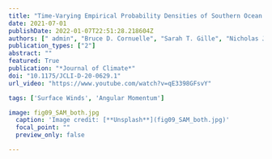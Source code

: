 ```yaml
---
title: "Time-Varying Empirical Probability Densities of Southern Ocean Surface Winds: Linking the Leading Mode to SAM and Quantifying Wind Product Differences"
date: 2021-07-01
publishDate: 2022-01-07T22:51:28.218604Z
authors: [" admin", "Bruce D. Cornuelle", "Sarah T. Gille", "Nicholas J. Lutsko"]
publication_types: ["2"]
abstract: ""
featured: True
publication: "*Journal of Climate*"
doi: "10.1175/JCLI-D-20-0629.1"
url_video: "https://www.youtube.com/watch?v=qE3398GFsvY"

tags: ['Surface Winds', 'Angular Momentum']

image: fig09_SAM_both.jpg
  caption: 'Image credit: [**Unsplash**](fig09_SAM_both.jpg)'
  focal_point: ""
  preview_only: false

---
```

